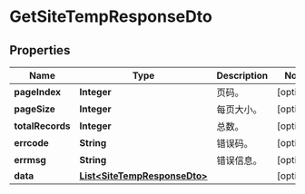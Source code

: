 
# GetSiteTempResponseDto

## Properties
Name | Type | Description | Notes
------------ | ------------- | ------------- | -------------
**pageIndex** | **Integer** | 页码。 |  [optional]
**pageSize** | **Integer** | 每页大小。 |  [optional]
**totalRecords** | **Integer** | 总数。 |  [optional]
**errcode** | **String** | 错误码。 |  [optional]
**errmsg** | **String** | 错误信息。 |  [optional]
**data** | [**List&lt;SiteTempResponseDto&gt;**](SiteTempResponseDto.md) |  |  [optional]



